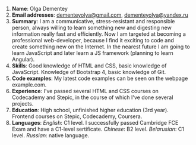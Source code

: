 1. **Name**: Olga Dementey
2. **Email addresses**: dementeyolya@gmail.com, dementeyolya@yandex.ru
3. **Summary**: I am a communicative, stress-resistant and responsible person, always willing to learn something new and digesting new information really fast and efficiently.
Now I am targeted at becoming a professional web-developer, because I find it exciting to code and create something new on the Internet. In the nearest future I am going to learn JavaScript and later learn a JS framework (planning to learn Angular).
4. **Skills**: Good knowledge of HTML and CSS, basic knowledge of JavaScript. Knowledge of Bootstrap 4, basic knowledge of Git.
5. **Code examples**: My latest code examples can be seen on the webpage example.com.
6. **Experience**: I've passed several HTML and CSS courses on Codecademy and Stepic, in the course of which I've done several projects.
7. **Education**: High school, unfinished higher education (3rd year). Frontend courses on Stepic, Codecademy, Coursera.
8. **Languages**: 
*English*: C1 level. I successfully passed Cambridge FCE Exam and have a C1-level sertificate.
*Chinese*: B2 level.
*Belarusian*: C1 level.
*Russian*: native language.
